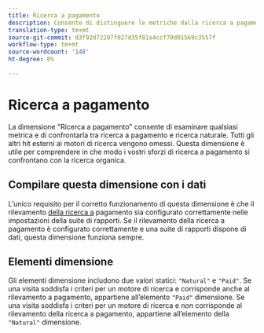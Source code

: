 ```yaml
---
title: Ricerca a pagamento
description: Consente di distinguere le metriche dalla ricerca a pagamento e naturale.
translation-type: tm+mt
source-git-commit: d3f92d72207f027d35f81a4ccf70d01569c3557f
workflow-type: tm+mt
source-wordcount: '148'
ht-degree: 0%

---
```



# Ricerca a pagamento

La dimensione &quot;Ricerca a pagamento&quot; consente di esaminare qualsiasi metrica e di confrontarla tra ricerca a pagamento e ricerca naturale. Tutti gli altri hit esterni ai motori di ricerca vengono omessi. Questa dimensione è utile per comprendere in che modo i vostri sforzi di ricerca a pagamento si confrontano con la ricerca organica.

## Compilare questa dimensione con i dati

L&#39;unico requisito per il corretto funzionamento di questa dimensione è che il rilevamento [della ricerca a](/help/admin/admin/paid-search-detection/paid-search-detection.md) pagamento sia configurato correttamente nelle impostazioni della suite di rapporti. Se il rilevamento della ricerca a pagamento è configurato correttamente e una suite di rapporti dispone di dati, questa dimensione funziona sempre.

## Elementi dimensione

Gli elementi dimensione includono due valori statici: `"Natural"` e `"Paid"`. Se una visita soddisfa i criteri per un motore di ricerca e corrisponde anche al rilevamento a pagamento, appartiene all’elemento `"Paid"` dimensione. Se una visita soddisfa i criteri per un motore di ricerca e *non* corrisponde al rilevamento della ricerca a pagamento, appartiene all’elemento della `"Natural"` dimensione.
